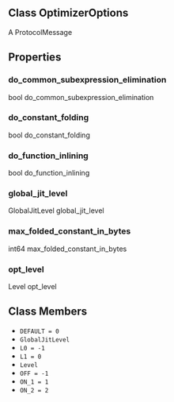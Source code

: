 ## Class OptimizerOptions

A ProtocolMessage
## Properties
### do_common_subexpression_elimination

bool do_common_subexpression_elimination
### do_constant_folding

bool do_constant_folding
### do_function_inlining

bool do_function_inlining
### global_jit_level

GlobalJitLevel global_jit_level
### max_folded_constant_in_bytes

int64 max_folded_constant_in_bytes
### opt_level

Level opt_level
## Class Members
- `DEFAULT = 0`
- `GlobalJitLevel`
- `L0 = -1`
- `L1 = 0`
- `Level`
- `OFF = -1`
- `ON_1 = 1`
- `ON_2 = 2`

